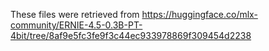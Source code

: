 These files were retrieved from https://huggingface.co/mlx-community/ERNIE-4.5-0.3B-PT-4bit/tree/8af9e5fc3fe9f3c44ec933978869f309454d2238